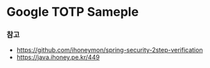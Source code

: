 # Google TOTP Sameple

### 참고
- https://github.com/ihoneymon/spring-security-2step-verification
- https://java.ihoney.pe.kr/449